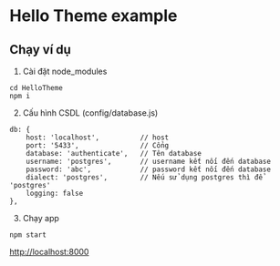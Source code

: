 Hello Theme example
==================

## Chạy ví dụ
1) Cài đặt node_modules
```
cd HelloTheme
npm i
```

2) Cấu hình CSDL (config/database.js)

```
db: {
    host: 'localhost',          // host
    port: '5433',               // Cổng 
    database: 'authenticate',   // Tên database
    username: 'postgres',       // username kết nối đến database
    password: 'abc',            // password kết nối đến database
    dialect: 'postgres',        // Nếu sử dụng postgres thì để 'postgres'
    logging: false
},
```

3) Chạy app

```
npm start
```

[http://localhost:8000](http://localhost:8000)
